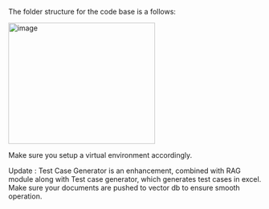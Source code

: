 The folder structure for the code base is a follows:

<img width="292" height="242" alt="image" src="https://github.com/user-attachments/assets/4ea7ee3f-6098-4371-aa89-40b10ddc519f" />

Make sure you setup a virtual environment accordingly.

Update : Test Case Generator is an enhancement, combined with RAG module along with Test case generator, which generates test cases in excel. Make sure your documents are pushed to vector db to ensure smooth operation.
